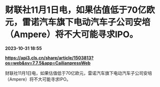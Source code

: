 # 财联社11月1日电，如果估值低于70亿欧元，雷诺汽车旗下电动汽车子公司安培（Ampere）将不大可能寻求IPO。

**2023-10-31 18:55**

**https://api3.cls.cn/share/article/1503813?os=web&sv=7.7.5&app=CailianpressWeb**

财联社11月1日电，如果估值低于70亿欧元，雷诺汽车旗下电动汽车子公司安培（Ampere）将不大可能寻求IPO。